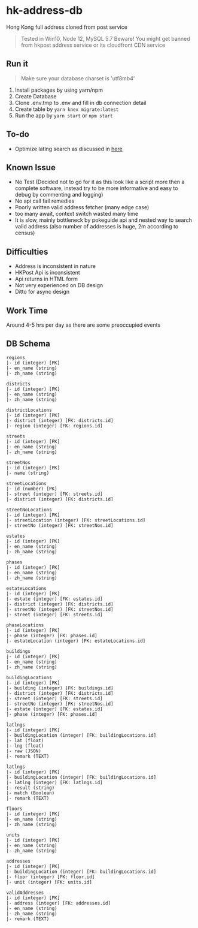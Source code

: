 # hk-address-db

Hong Kong full address cloned from post service

> Tested in Win10, Node 12, MySQL 5.7
> Beware! You might get banned from hkpost address service or its cloudfront CDN service

## Run it

> Make sure your database charset is 'utf8mb4'

1. Install packages by using yarn/npm
2. Create Database
3. Clone .env.tmp to .env and fill in db connection detail
4. Create table by `yarn knex migrate:latest`
5. Run the app by `yarn start` or `npm start`

## To-do
- Optimize latlng search as discussed in [here](http://mysql.rjweb.org/doc.php/latlng#representation_choices)

## Known Issue

- No Test (Decided not to go for it as this look like a script more then a complete software, instead try to be more informative and easy to debug by commenting and logging)
- No api call fail remedies
- Poorly written valid address fetcher (many edge case)
- too many await, context switch wasted many time
- It is slow, mainly bottleneck by pokeguide api and nested way to search valid address (also number of addresses is huge, 2m according to census)

## Difficulties

- Address is inconsistent in nature
- HKPost Api is inconsistent
- Api returns in HTML form
- Not very experienced on DB design
- Ditto for async design

## Work Time

Around 4-5 hrs per day as there are some preoccupied events

## DB Schema

```
regions
|- id (integer) [PK]
|- en_name (string)
|- zh_name (string)

districts
|- id (integer) [PK]
|- en_name (string)
|- zh_name (string)

districtLocations
|- id (integer) [PK]
|- district (integer) [FK: districts.id]
|- region (integer) [FK: regions.id]

streets
|- id (integer) [PK]
|- en_name (string)
|- zh_name (string)

streetNos
|- id (integer) [PK]
|- name (string)

streetLocations
|- id (number) [PK]
|- street (integer) [FK: streets.id]
|- district (integer) [FK: districts.id]

streetNoLocations
|- id (integer) [PK]
|- streetLocation (integer) [FK: streetLocations.id]
|- streetNo (integer) [FK: streetNos.id]

estates
|- id (integer) [PK]
|- en_name (string)
|- zh_name (string)

phases
|- id (integer) [PK]
|- en_name (string)
|- zh_name (string)

estateLocations
|- id (integer) [PK]
|- estate (integer) [FK: estates.id]
|- district (integer) [FK: districts.id]
|- streetNo (integer) [FK: streetNos.id]
|- street (integer) [FK: streets.id]

phaseLocations
|- id (integer) [PK]
|- phase (integer) [FK: phases.id]
|- estateLocation (integer) [FK: estateLocations.id]

buildings
|- id (integer) [PK]
|- en_name (string)
|- zh_name (string)

buildingLocations
|- id (integer) [PK]
|- building (integer) [FK: buildings.id]
|- district (integer) [FK: districts.id]
|- street (integer) [FK: streets.id]
|- streetNo (integer) [FK: streetNos.id]
|- estate (integer) [FK: estates.id]
|- phase (integer) [FK: phases.id]

latlngs
|- id (integer) [PK]
|- buildingLocation (integer) [FK: buildingLocations.id]
|- lat (float)
|- lng (float)
|- raw (JSON)
|- remark (TEXT)

latlngs
|- id (integer) [PK]
|- buildingLocation (integer) [FK: buildingLocations.id]
|- latlng (integer) [FK: latlngs.id]
|- result (string)
|- match (Boolean)
|- remark (TEXT)

floors
|- id (integer) [PK]
|- en_name (string)
|- zh_name (string)

units
|- id (integer) [PK]
|- en_name (string)
|- zh_name (string)

addresses
|- id (integer) [PK]
|- buildingLocation (integer) [FK: buildingLocations.id]
|- floor (integer) [FK: floor.id]
|- unit (integer) [FK: units.id]

validAddresses
|- id (integer) [PK]
|- address (integer) [FK: addresses.id]
|- en_name (string)
|- zh_name (string)
|- remark (TEXT)
```
